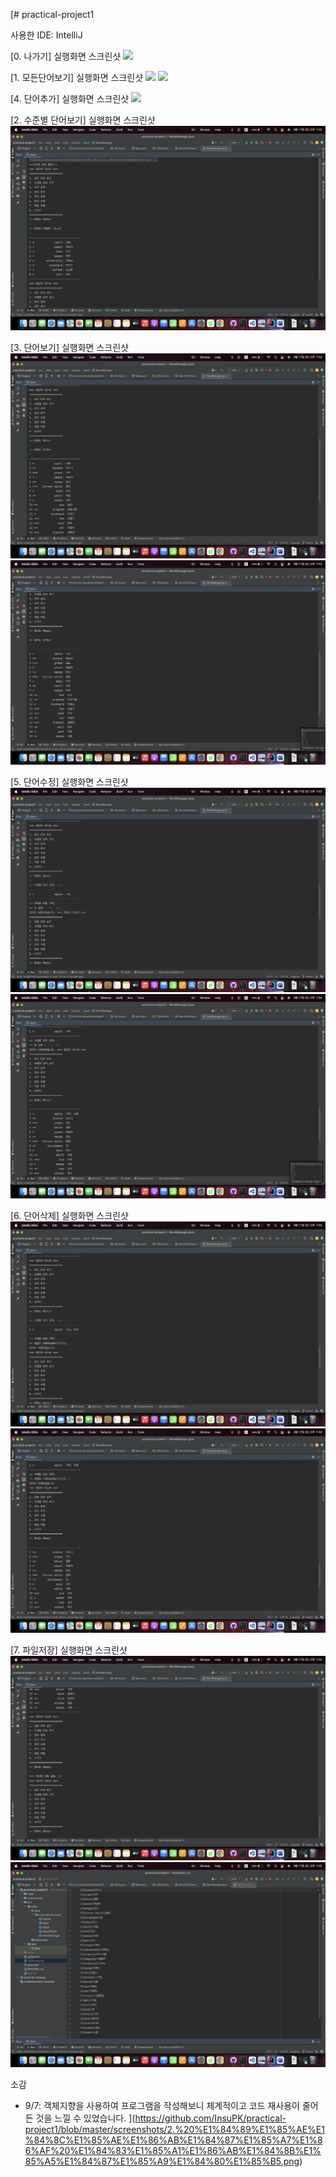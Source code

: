 [# practical-project1

사용한 IDE: IntelliJ

[0. 나가기] 실행화면 스크린샷
<img src = "screenshots/0. 나가기.png">

[1. 모든단어보기] 실행화면 스크린샷
<img src = "screenshots/1. 모든단어보기 (1).png">
<img src = "screenshots/1. 모든단어보기 (2).png">

[4. 단어추가] 실행화면 스크린샷
<img src = "screenshots/4. 단어추가.png">

[2. 수준별 단어보기] 실행화면 스크린샷
<img src = "https://github.com/InsuPK/practical-project1/blob/master/screenshots/2.%20%E1%84%89%E1%85%AE%E1%84%8C%E1%85%AE%E1%86%AB%E1%84%87%E1%85%A7%E1%86%AF%20%E1%84%83%E1%85%A1%E1%86%AB%E1%84%8B%E1%85%A5%E1%84%87%E1%85%A9%E1%84%80%E1%85%B5.png">

[3. 단어보기] 실행화면 스크린샷
<img src = "https://github.com/InsuPK/practical-project1/blob/master/screenshots/3.%20%E1%84%83%E1%85%A1%E1%86%AB%E1%84%8B%E1%85%A5%E1%84%87%E1%85%A9%E1%84%80%E1%85%B5(1).png">
<img src = "https://github.com/InsuPK/practical-project1/blob/master/screenshots/3.%20%E1%84%83%E1%85%A1%E1%86%AB%E1%84%8B%E1%85%A5%E1%84%87%E1%85%A9%E1%84%80%E1%85%B5(2).png">

[5. 단어수정] 실행화면 스크린샷
<img src = "https://github.com/InsuPK/practical-project1/blob/master/screenshots/5.%20%E1%84%83%E1%85%A1%E1%86%AB%E1%84%8B%E1%85%A5%E1%84%89%E1%85%AE%E1%84%8C%E1%85%A5%E1%86%BC(1).png">
<img src = "https://github.com/InsuPK/practical-project1/blob/master/screenshots/5.%20%E1%84%83%E1%85%A1%E1%86%AB%E1%84%8B%E1%85%A5%E1%84%89%E1%85%AE%E1%84%8C%E1%85%A5%E1%86%BC(2).png">

[6. 단어삭제] 실행화면 스크린샷
<img src = "https://github.com/InsuPK/practical-project1/blob/master/screenshots/6.%20%E1%84%83%E1%85%A1%E1%86%AB%E1%84%8B%E1%85%A5%E1%84%89%E1%85%A1%E1%86%A8%E1%84%8C%E1%85%A6(1).png">
<img src = "https://github.com/InsuPK/practical-project1/blob/master/screenshots/6.%20%E1%84%83%E1%85%A1%E1%86%AB%E1%84%8B%E1%85%A5%E1%84%89%E1%85%A1%E1%86%A8%E1%84%8C%E1%85%A6(2).png">

[7. 파일저장] 실행화면 스크린샷
<img src = "https://github.com/InsuPK/practical-project1/blob/master/screenshots/7.%20%E1%84%91%E1%85%A1%E1%84%8B%E1%85%B5%E1%86%AF%E1%84%8C%E1%85%A5%E1%84%8C%E1%85%A1%E1%86%BC(1).png">
<img src = "https://github.com/InsuPK/practical-project1/blob/master/screenshots/7.%E1%84%91%E1%85%A1%E1%84%8B%E1%85%B5%E1%86%AF%E1%84%8C%E1%85%A5%E1%84%8C%E1%85%A1%E1%86%BC(2).png">


소감
- 9/7: 객체지향을 사용하여 프로그램을 작성해보니 체계적이고 코드 재사용이 줄어든 것을 느낄 수 있었습니다.
](https://github.com/InsuPK/practical-project1/blob/master/screenshots/2.%20%E1%84%89%E1%85%AE%E1%84%8C%E1%85%AE%E1%86%AB%E1%84%87%E1%85%A7%E1%86%AF%20%E1%84%83%E1%85%A1%E1%86%AB%E1%84%8B%E1%85%A5%E1%84%87%E1%85%A9%E1%84%80%E1%85%B5.png)
